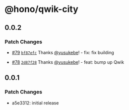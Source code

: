 # @hono/qwik-city

## 0.0.2

### Patch Changes

- [#79](https://github.com/honojs/middleware/pull/79) [`bf87efc`](https://github.com/honojs/middleware/commit/bf87efc9547d06f987036ca7a40b0929e813f4d9) Thanks [@yusukebe](https://github.com/yusukebe)! - fix: fix building

- [#78](https://github.com/honojs/middleware/pull/78) [`2d87f28`](https://github.com/honojs/middleware/commit/2d87f28889f78b55622f046f3493b0eadb8873a2) Thanks [@yusukebe](https://github.com/yusukebe)! - feat: bump up Qwik

## 0.0.1

### Patch Changes

- a5e3312: initial release
